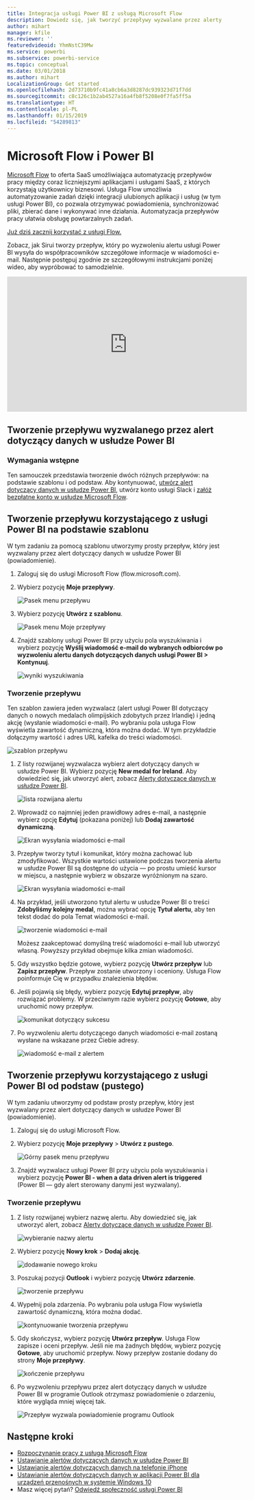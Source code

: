 ```yaml
---
title: Integracja usługi Power BI z usługą Microsoft Flow
description: Dowiedz się, jak tworzyć przepływy wyzwalane przez alerty dotyczące danych w usłudze Power BI.
author: mihart
manager: kfile
ms.reviewer: ''
featuredvideoid: YhmNstC39Mw
ms.service: powerbi
ms.subservice: powerbi-service
ms.topic: conceptual
ms.date: 03/01/2018
ms.author: mihart
LocalizationGroup: Get started
ms.openlocfilehash: 2d73710b9fc41a8cb6a3d8287dc939323d71f7dd
ms.sourcegitcommit: c8c126c1b2ab4527a16a4fb8f5208e0f7fa5ff5a
ms.translationtype: HT
ms.contentlocale: pl-PL
ms.lasthandoff: 01/15/2019
ms.locfileid: "54289813"
---
```

# <a name="microsoft-flow-and-power-bi"></a>Microsoft Flow i Power BI

[Microsoft Flow](https://flow.microsoft.com/en-us/documentation/getting-started) to oferta SaaS umożliwiająca automatyzację przepływów pracy między coraz liczniejszymi aplikacjami i usługami SaaS, z których korzystają użytkownicy biznesowi. Usługa Flow umożliwia automatyzowanie zadań dzięki integracji ulubionych aplikacji i usług (w tym usługi Power BI), co pozwala otrzymywać powiadomienia, synchronizować pliki, zbierać dane i wykonywać inne działania. Automatyzacja przepływów pracy ułatwia obsługę powtarzalnych zadań.

[Już dziś zacznij korzystać z usługi Flow.](https://flow.microsoft.com/documentation/getting-started)

Zobacz, jak Sirui tworzy przepływ, który po wyzwoleniu alertu usługi Power BI wysyła do współpracowników szczegółowe informacje w wiadomości e-mail. Następnie postępuj zgodnie ze szczegółowymi instrukcjami poniżej wideo, aby wypróbować to samodzielnie.

<iframe width="560" height="315" src="https://www.youtube.com/embed/YhmNstC39Mw" frameborder="0" allowfullscreen></iframe>

## <a name="create-a-flow-that-is-triggered-by-a-power-bi-data-alert"></a>Tworzenie przepływu wyzwalanego przez alert dotyczący danych w usłudze Power BI

### <a name="prerequisites"></a>Wymagania wstępne
Ten samouczek przedstawia tworzenie dwóch różnych przepływów: na podstawie szablonu i od podstaw. Aby kontynuować, [utwórz alert dotyczący danych w usłudze Power BI](service-set-data-alerts.md), utwórz konto usługi Slack i [załóż bezpłatne konto w usłudze Microsoft Flow](https://flow.microsoft.com/en-us/#home-signup).

## <a name="create-a-flow-that-uses-power-bi---from-a-template"></a>Tworzenie przepływu korzystającego z usługi Power BI na podstawie szablonu
W tym zadaniu za pomocą szablonu utworzymy prosty przepływ, który jest wyzwalany przez alert dotyczący danych w usłudze Power BI (powiadomienie).

1. Zaloguj się do usługi Microsoft Flow (flow.microsoft.com).
2. Wybierz pozycję **Moje przepływy**.
   
   ![Pasek menu przepływu](media/service-flow-integration/power-bi-my-flows.png)
3. Wybierz pozycję **Utwórz z szablonu**.
   
    ![Pasek menu Moje przepływy](media/service-flow-integration/power-bi-template.png)
4. Znajdź szablony usługi Power BI przy użyciu pola wyszukiwania i wybierz pozycję **Wyślij wiadomość e-mail do wybranych odbiorców po wyzwoleniu alertu danych dotyczących danych usługi Power BI > Kontynuuj**.
   
    ![wyniki wyszukiwania](media/service-flow-integration/power-bi-flow-alert.png)


### <a name="build-the-flow"></a>Tworzenie przepływu
Ten szablon zawiera jeden wyzwalacz (alert usługi Power BI dotyczący danych o nowych medalach olimpijskich zdobytych przez Irlandię) i jedną akcję (wysłanie wiadomości e-mail). Po wybraniu pola usługa Flow wyświetla zawartość dynamiczną, która można dodać.  W tym przykładzie dołączymy wartość i adres URL kafelka do treści wiadomości.

![szablon przepływu](media/service-flow-integration/power-bi-template1.png)

1. Z listy rozwijanej wyzwalacza wybierz alert dotyczący danych w usłudze Power BI. Wybierz pozycję **New medal for Ireland**. Aby dowiedzieć się, jak utworzyć alert, zobacz [Alerty dotyczące danych w usłudze Power BI](service-set-data-alerts.md).
   
   ![lista rozwijana alertu](media/service-flow-integration/power-bi-trigger-flow.png)
2. Wprowadź co najmniej jeden prawidłowy adres e-mail, a następnie wybierz opcję **Edytuj** (pokazana poniżej) lub **Dodaj zawartość dynamiczną**. 
   
   ![Ekran wysyłania wiadomości e-mail](media/service-flow-integration/power-bi-flow-email.png)

3. Przepływ tworzy tytuł i komunikat, który można zachować lub zmodyfikować. Wszystkie wartości ustawione podczas tworzenia alertu w usłudze Power BI są dostępne do użycia — po prostu umieść kursor w miejscu, a następnie wybierz w obszarze wyróżnionym na szaro. 

   ![Ekran wysyłania wiadomości e-mail](media/service-flow-integration/power-bi-flow-email-default.png)

1.  Na przykład, jeśli utworzono tytuł alertu w usłudze Power BI o treści **Zdobyliśmy kolejny medal**, można wybrać opcję **Tytuł alertu**, aby ten tekst dodać do pola Temat wiadomości e-mail.

    ![tworzenie wiadomości e-mail](media/service-flow-integration/power-bi-flow-message.png)

    Możesz zaakceptować domyślną treść wiadomości e-mail lub utworzyć własną. Powyższy przykład obejmuje kilka zmian wiadomości.

1. Gdy wszystko będzie gotowe, wybierz pozycję **Utwórz przepływ** lub **Zapisz przepływ**.  Przepływ zostanie utworzony i oceniony.  Usługa Flow poinformuje Cię w przypadku znalezienia błędów.
2. Jeśli pojawią się błędy, wybierz pozycję **Edytuj przepływ**, aby rozwiązać problemy. W przeciwnym razie wybierz pozycję **Gotowe**, aby uruchomić nowy przepływ.
   
   ![komunikat dotyczący sukcesu](media/service-flow-integration/power-bi-flow-running.png)
5. Po wyzwoleniu alertu dotyczącego danych wiadomości e-mail zostaną wysłane na wskazane przez Ciebie adresy.  
   
   ![wiadomość e-mail z alertem](media/service-flow-integration/power-bi-flow-email2.png)

## <a name="create-a-flow-that-uses-power-bi---from-scratch-blank"></a>Tworzenie przepływu korzystającego z usługi Power BI od podstaw (pustego)
W tym zadaniu utworzymy od podstaw prosty przepływ, który jest wyzwalany przez alert dotyczący danych w usłudze Power BI (powiadomienie).

1. Zaloguj się do usługi Microsoft Flow.
2. Wybierz pozycję **Moje przepływy** > **Utwórz z pustego**.
   
   ![Górny pasek menu przepływu](media/service-flow-integration/power-bi-my-flows.png)
3. Znajdź wyzwalacz usługi Power BI przy użyciu pola wyszukiwania i wybierz pozycję **Power BI - when a data driven alert is triggered** (Power BI — gdy alert sterowany danymi jest wyzwalany).

### <a name="build-your-flow"></a>Tworzenie przepływu
1. Z listy rozwijanej wybierz nazwę alertu.  Aby dowiedzieć się, jak utworzyć alert, zobacz [Alerty dotyczące danych w usłudze Power BI](service-set-data-alerts.md).
   
    ![wybieranie nazwy alertu](media/service-flow-integration/power-bi-totalstores2.png)
2. Wybierz pozycję **Nowy krok** > **Dodaj akcję**.
   
   ![dodawanie nowego kroku](media/service-flow-integration/power-bi-new-step.png)
3. Poszukaj pozycji **Outlook** i wybierz pozycję **Utwórz zdarzenie**.
   
   ![tworzenie przepływu](media/service-flow-integration/power-bi-create-event.png)
4. Wypełnij pola zdarzenia. Po wybraniu pola usługa Flow wyświetla zawartość dynamiczną, która można dodać.
   
   ![kontynuowanie tworzenia przepływu](media/service-flow-integration/power-bi-flow-event.png)
5. Gdy skończysz, wybierz pozycję **Utwórz przepływ**.  Usługa Flow zapisze i oceni przepływ. Jeśli nie ma żadnych błędów, wybierz pozycję **Gotowe**, aby uruchomić przepływ.  Nowy przepływ zostanie dodany do strony **Moje przepływy**.
   
   ![kończenie przepływu](media/service-flow-integration/power-bi-flow-running.png)
6. Po wyzwoleniu przepływu przez alert dotyczący danych w usłudze Power BI w programie Outlook otrzymasz powiadomienie o zdarzeniu, które wygląda mniej więcej tak.
   
    ![Przepływ wyzwala powiadomienie programu Outlook](media/service-flow-integration/power-bi-flow-notice.png)

## <a name="next-steps"></a>Następne kroki
* [Rozpoczynanie pracy z usługą Microsoft Flow](https://flow.microsoft.com/en-us/documentation/getting-started/)
* [Ustawianie alertów dotyczących danych w usłudze Power BI](service-set-data-alerts.md)
* [Ustawianie alertów dotyczących danych na telefonie iPhone](consumer/mobile/mobile-set-data-alerts-in-the-mobile-apps.md)
* [Ustawianie alertów dotyczących danych w aplikacji Power BI dla urządzeń przenośnych w systemie Windows 10](consumer/mobile/mobile-set-data-alerts-in-the-mobile-apps.md)
* Masz więcej pytań? [Odwiedź społeczność usługi Power BI](http://community.powerbi.com/)

